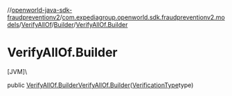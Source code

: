 //[openworld-java-sdk-fraudpreventionv2](../../../../index.md)/[com.expediagroup.openworld.sdk.fraudpreventionv2.models](../../index.md)/[VerifyAllOf](../index.md)/[Builder](index.md)/[VerifyAllOf.Builder](-verify-all-of.-builder.md)

# VerifyAllOf.Builder

[JVM]\

public [VerifyAllOf.Builder](index.md)[VerifyAllOf.Builder](-verify-all-of.-builder.md)([VerificationType](../../-verification-type/index.md)type)
